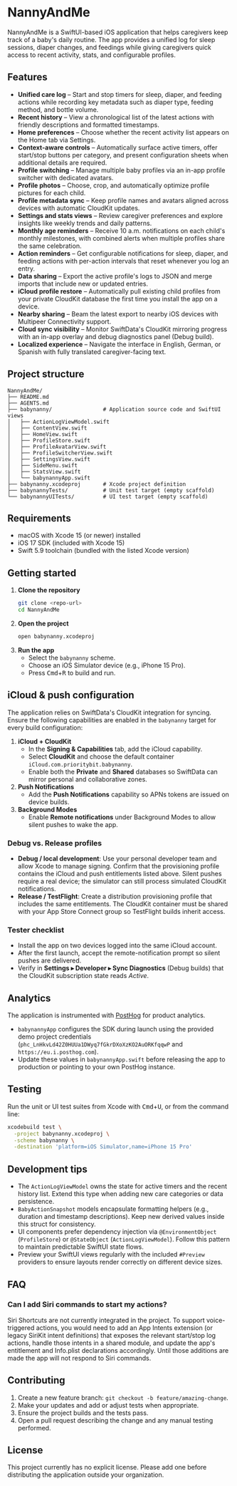 # NannyAndMe

NannyAndMe is a SwiftUI-based iOS application that helps caregivers keep track of a baby's daily routine. The app provides a unified log for sleep sessions, diaper changes, and feedings while giving caregivers quick access to recent activity, stats, and configurable profiles.

## Features

- **Unified care log** – Start and stop timers for sleep, diaper, and feeding actions while recording key metadata such as diaper type, feeding method, and bottle volume.
- **Recent history** – View a chronological list of the latest actions with friendly descriptions and formatted timestamps.
- **Home preferences** – Choose whether the recent activity list appears on the Home tab via Settings.
- **Context-aware controls** – Automatically surface active timers, offer start/stop buttons per category, and present configuration sheets when additional details are required.
- **Profile switching** – Manage multiple baby profiles via an in-app profile switcher with dedicated avatars.
- **Profile photos** – Choose, crop, and automatically optimize profile pictures for each child.
- **Profile metadata sync** – Keep profile names and avatars aligned across devices with automatic CloudKit updates.
- **Settings and stats views** – Review caregiver preferences and explore insights like weekly trends and daily patterns.
- **Monthly age reminders** – Receive 10 a.m. notifications on each child's monthly milestones, with combined alerts when multiple profiles share the same celebration.
- **Action reminders** – Get configurable notifications for sleep, diaper, and feeding actions with per-action intervals that reset whenever you log an entry.
- **Data sharing** – Export the active profile's logs to JSON and merge imports that include new or updated entries.
- **iCloud profile restore** – Automatically pull existing child profiles from your private CloudKit database the first time you install the app on a device.
- **Nearby sharing** – Beam the latest export to nearby iOS devices with Multipeer Connectivity support.
- **Cloud sync visibility** – Monitor SwiftData's CloudKit mirroring progress with an in-app overlay and debug diagnostics panel (Debug build).
- **Localized experience** – Navigate the interface in English, German, or Spanish with fully translated caregiver-facing text.

## Project structure

```
NannyAndMe/
├── README.md
├── AGENTS.md
├── babynanny/                # Application source code and SwiftUI views
│   ├── ActionLogViewModel.swift
│   ├── ContentView.swift
│   ├── HomeView.swift
│   ├── ProfileStore.swift
│   ├── ProfileAvatarView.swift
│   ├── ProfileSwitcherView.swift
│   ├── SettingsView.swift
│   ├── SideMenu.swift
│   ├── StatsView.swift
│   └── babynannyApp.swift
├── babynanny.xcodeproj       # Xcode project definition
├── babynannyTests/           # Unit test target (empty scaffold)
└── babynannyUITests/         # UI test target (empty scaffold)
```

## Requirements

- macOS with Xcode 15 (or newer) installed
- iOS 17 SDK (included with Xcode 15)
- Swift 5.9 toolchain (bundled with the listed Xcode version)

## Getting started

1. **Clone the repository**
   ```bash
   git clone <repo-url>
   cd NannyAndMe
   ```
2. **Open the project**
   ```bash
   open babynanny.xcodeproj
   ```
3. **Run the app**
   - Select the `babynanny` scheme.
   - Choose an iOS Simulator device (e.g., iPhone 15 Pro).
   - Press <kbd>Cmd</kbd>+<kbd>R</kbd> to build and run.

## iCloud & push configuration

The application relies on SwiftData's CloudKit integration for syncing. Ensure the following capabilities are enabled in the `babynanny` target for every build configuration:

1. **iCloud + CloudKit**
   - In the **Signing & Capabilities** tab, add the iCloud capability.
   - Select **CloudKit** and choose the default container `iCloud.com.prioritybit.babynanny`.
   - Enable both the **Private** and **Shared** databases so SwiftData can mirror personal and collaborative zones.
2. **Push Notifications**
   - Add the **Push Notifications** capability so APNs tokens are issued on device builds.
3. **Background Modes**
   - Enable **Remote notifications** under Background Modes to allow silent pushes to wake the app.

### Debug vs. Release profiles

- **Debug / local development**: Use your personal developer team and allow Xcode to manage signing. Confirm that the provisioning profile contains the iCloud and push entitlements listed above. Silent pushes require a real device; the simulator can still process simulated CloudKit notifications.
- **Release / TestFlight**: Create a distribution provisioning profile that includes the same entitlements. The CloudKit container must be shared with your App Store Connect group so TestFlight builds inherit access.

### Tester checklist

- Install the app on two devices logged into the same iCloud account.
- After the first launch, accept the remote-notification prompt so silent pushes are delivered.
- Verify in **Settings ▸ Developer ▸ Sync Diagnostics** (Debug builds) that the CloudKit subscription state reads *Active*.

## Analytics

The application is instrumented with [PostHog](https://posthog.com/) for product analytics.

- `babynannyApp` configures the SDK during launch using the provided demo project credentials
  (`phc_LnHkvLd42Z0HUUa1DWyq7fGkrDXoXzKO2AuORKfqqwP` and `https://eu.i.posthog.com`).
- Update these values in `babynannyApp.swift` before releasing the app to production or pointing to your own PostHog
  instance.

## Testing

Run the unit or UI test suites from Xcode with <kbd>Cmd</kbd>+<kbd>U</kbd>, or from the command line:

```bash
xcodebuild test \
  -project babynanny.xcodeproj \
  -scheme babynanny \
  -destination 'platform=iOS Simulator,name=iPhone 15 Pro'
```

## Development tips

- The `ActionLogViewModel` owns the state for active timers and the recent history list. Extend this type when adding new care categories or data persistence.
- `BabyActionSnapshot` models encapsulate formatting helpers (e.g., duration and timestamp descriptions). Keep new derived values inside this struct for consistency.
- UI components prefer dependency injection via `@EnvironmentObject` (`ProfileStore`) or `@StateObject` (`ActionLogViewModel`). Follow this pattern to maintain predictable SwiftUI state flows.
- Preview your SwiftUI views regularly with the included `#Preview` providers to ensure layouts render correctly on different device sizes.

## FAQ

### Can I add Siri commands to start my actions?

Siri Shortcuts are not currently integrated in the project. To support voice-triggered actions, you would need to add an App Intents extension (or legacy SiriKit intent definitions) that exposes the relevant start/stop log actions, handle those intents in a shared module, and update the app's entitlement and Info.plist declarations accordingly. Until those additions are made the app will not respond to Siri commands.

## Contributing

1. Create a new feature branch: `git checkout -b feature/amazing-change`.
2. Make your updates and add or adjust tests when appropriate.
3. Ensure the project builds and the tests pass.
4. Open a pull request describing the change and any manual testing performed.

## License

This project currently has no explicit license. Please add one before distributing the application outside your organization.
